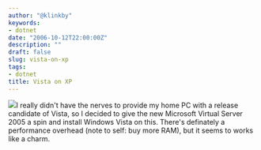 ```yaml
---
author: "@klinkby"
keywords:
- dotnet
date: "2006-10-12T22:00:00Z"
description: ""
draft: false
slug: vista-on-xp
tags:
- dotnet
title: Vista on XP
---
```



[ ![](http://photos1.blogger.com/blogger/517/39/320/vista_on_xp.jpg)](http://photos1.blogger.com/blogger/517/39/1600/vista_on_xp.jpg)I really didn't have the nerves to provide my home PC with a release candidate of Vista, so I decided to give the new Microsoft Virtual Server 2005 a spin and install Windows Vista on this. There's definately a performance overhead (note to self: buy more RAM), but it seems to works like a charm.

